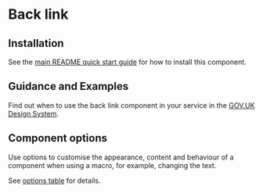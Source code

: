 # Back link

## Installation

See the [main README quick start guide](https://github.com/alphagov/city-frontend#quick-start) for how to install this component.

## Guidance and Examples

Find out when to use the back link component in your service in the [GOV.UK Design System](https://design-system.service.gov.uk/components/back-link).

## Component options

Use options to customise the appearance, content and behaviour of a component when using a macro, for example, changing the text.

See [options table](https://design-system.service.gov.uk/components/back-link/#options-back-link-example) for details.
